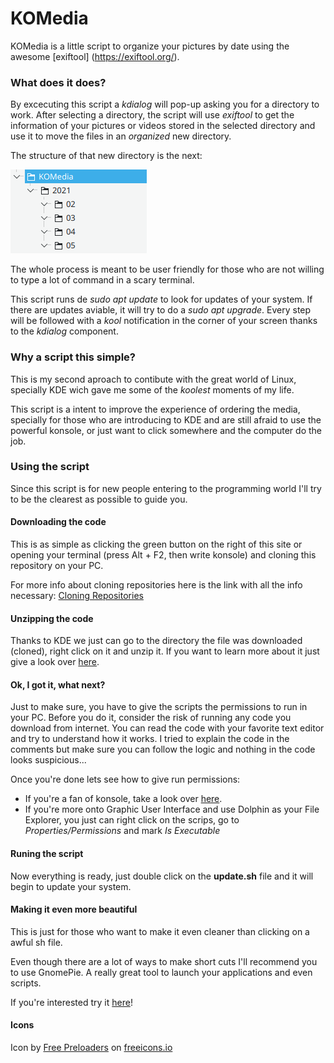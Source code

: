 # KOMedia
KOMedia is a little script to organize your pictures by date using the awesome [exiftool] (https://exiftool.org/).

### What does it does?

By excecuting this script a *kdialog* will pop-up asking you for a directory to work.
After selecting a directory, the script will use *exiftool* to get the information of your pictures or videos stored in the selected directory and use it to move the files in an *organized* new directory. 

The structure of that new directory is the next:

![Structure](assets/Screenshot_1.png?raw=true "Sample")

The whole process is meant to be user friendly for those who are not willing to type a lot of command in a scary terminal. 

This script runs de *sudo apt update* to look for updates of your system. If there are updates aviable, it will try to do a *sudo apt upgrade*.
Every step will be followed with a *kool* notification in the corner of your screen thanks to the *kdialog* component.


### Why a script this simple? 

This is my second aproach to contibute with the great world of Linux, specially KDE wich gave me some of the *koolest* moments of my life.

This script is a intent to improve the experience of ordering the media, specially for those who are introducing to KDE and are still afraid to use the powerful konsole, or just want to click somewhere and the computer do the job.

### Using the script

Since this script is for new people entering to the programming world I'll try to be the clearest as possible to guide you. 

#### Downloading the code

This is as simple as clicking the green button on the right of this site or opening your terminal (press Alt + F2, then write konsole) and cloning this repository on your PC. 

For more info about cloning repositories here is the link with all the info necessary: [Cloning Repositories](https://docs.github.com/es/free-pro-team@latest/github/creating-cloning-and-archiving-repositories/cloning-a-repository)

#### Unzipping the code

Thanks to KDE we just can go to the directory the file was downloaded (cloned), right click on it and unzip it. If you want to learn more about it just give a look over [here](https://docs.kde.org/trunk5/en/kdeutils/ark/ark-extract.html#:~:text=This%20can%20be%20done%20by,options%20that%20affect%20the%20extraction.).

#### Ok, I got it, what next?

Just to make sure, you have to give the scripts the permissions to run in your PC. Before you do it, consider the risk of running any code you download from internet. You can read the code with your favorite text editor and try to understand how it works. I tried to explain the code in the comments but make sure you can follow the logic and nothing in the code looks suspicious... 

Once you're done lets see how to give run permissions:

- If you're a fan of konsole, take a look over [here](https://bash.cyberciti.biz/guide/Setting_up_permissions_on_a_script).
- If you're more onto Graphic User Interface and use Dolphin as your File Explorer, you just can right click on the scrips, go to *Properties/Permissions* and mark *Is Executable*

#### Runing the script

Now everything is ready, just double click on the **update.sh** file and it will begin to update your system.

#### Making it even more beautiful

This is just for those who want to make it even cleaner than clicking on a awful sh file.

Even though there are a lot of ways to make short cuts I'll recommend you to use GnomePie. A really great tool to launch your applications and even scripts.

If you're interested try it [here](https://schneegans.github.io/gnome-pie)!

#### Icons

Icon by <a href="https://freeicons.io/profile/726">Free Preloaders</a> on <a href="https://freeicons.io">freeicons.io</a>
    